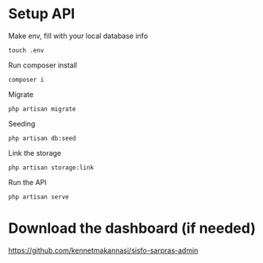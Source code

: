 # Setup API

Make env, fill with your local database info

```terminal
touch .env
```
Run composer install

```terminal
composer i
```

Migrate

```terminal
php artisan migrate
```

Seeding
```terminal
php artisan db:seed
```

Link the storage

```terminal
php artisan storage:link
```

Run the API

```terminal
php artisan serve
```
# Download the dashboard (if needed)

https://github.com/kennetmakannasi/sisfo-sarpras-admin